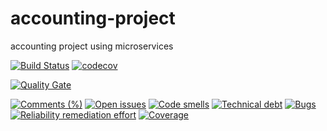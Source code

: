 # accounting-project
accounting project using microservices

[![Build Status](https://travis-ci.org/roland-jurd/accounting-project.svg?branch=master)](https://travis-ci.org/roland-jurd/accounting-project)
[![codecov](https://codecov.io/gh/roland-jurd/accounting-project/branch/master/graph/badge.svg)](https://codecov.io/gh/roland-jurd/accounting-project)


[![Quality Gate](https://sonarcloud.io/api/badges/gate?key=com.accounting%3Aaccounting-project)](https://sonarcloud.io/dashboard/index/com.accounting%3Aaccounting-project)

[![Comments (%)](https://sonarcloud.io/api/badges/measure?key=com.accounting%3Aaccounting-project&metric=comment_lines_density)](https://sonarcloud.io/component_measures?id=com.accounting%3Aaccounting-project&metric=comment_lines_density)
[![Open issues](https://sonarcloud.io/api/badges/measure?key=com.accounting%3Aaccounting-project&metric=open_issues)](https://sonarcloud.io/component_measures?id=com.accounting%3Aaccounting-project&metric=open_issues)
[![Code smells](https://sonarcloud.io/api/badges/measure?key=com.accounting%3Aaccounting-project&metric=code_smells)](https://sonarcloud.io/component_measures?id=com.accounting%3Aaccounting-project&metric=code_smells)
[![Technical debt](https://sonarcloud.io/api/badges/measure?key=com.accounting%3Aaccounting-project&metric=sqale_index)](https://sonarcloud.io/component_measures?id=com.accounting%3Aaccounting-project&metric=sqale_index)
[![Bugs](https://sonarcloud.io/api/badges/measure?key=com.accounting%3Aaccounting-project&metric=bugs)](https://sonarcloud.io/component_measures?id=com.accounting%3Aaccounting-project&metric=bugs)
[![Reliability remediation effort](https://sonarcloud.io/api/badges/measure?key=com.accounting%3Aaccounting-project&metric=reliability_remediation_effort)](https://sonarcloud.io/component_measures?id=com.accounting%3Aaccounting-project&metric=reliability_remediation_effort)
[![Coverage](https://sonarcloud.io/api/badges/measure?key=com.accounting%3Aaccounting-project&metric=coverage)](https://sonarcloud.io/component_measures?id=com.accounting%3Aaccounting-project&metric=coverage)